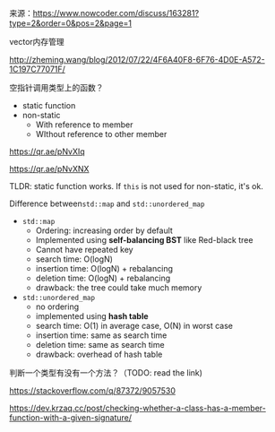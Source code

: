 来源：https://www.nowcoder.com/discuss/163281?type=2&order=0&pos=2&page=1



vector内存管理

http://zheming.wang/blog/2012/07/22/4F6A40F8-6F76-4D0E-A572-1C197C77071F/



空指针调用类型上的函数？

- static function
- non-static
    - With reference to member
    - WIthout reference to other member

https://qr.ae/pNvXIq

https://qr.ae/pNvXNX

TLDR: static function works. If `this` is not used for non-static, it's ok.



Difference between`std::map` and `std::unordered_map`

- `std::map`
    - Ordering: increasing order by default
    - Implemented using **self-balancing BST** like Red-black tree
    - Cannot have repeated key
    - search time: O(logN)
    - insertion time: O(logN) + rebalancing
    - deletion time: O(logN) + rebalancing
    - drawback: the tree could take much memory
- `std::unordered_map`
    - no ordering
    - implemented using **hash table**
    - search time: O(1) in average case, O(N) in worst case
    - insertion time: same as search time
    - deletion time: same as search time
    - drawback: overhead of hash table



判断一个类型有没有一个方法？（TODO: read the link)

https://stackoverflow.com/q/87372/9057530

https://dev.krzaq.cc/post/checking-whether-a-class-has-a-member-function-with-a-given-signature/